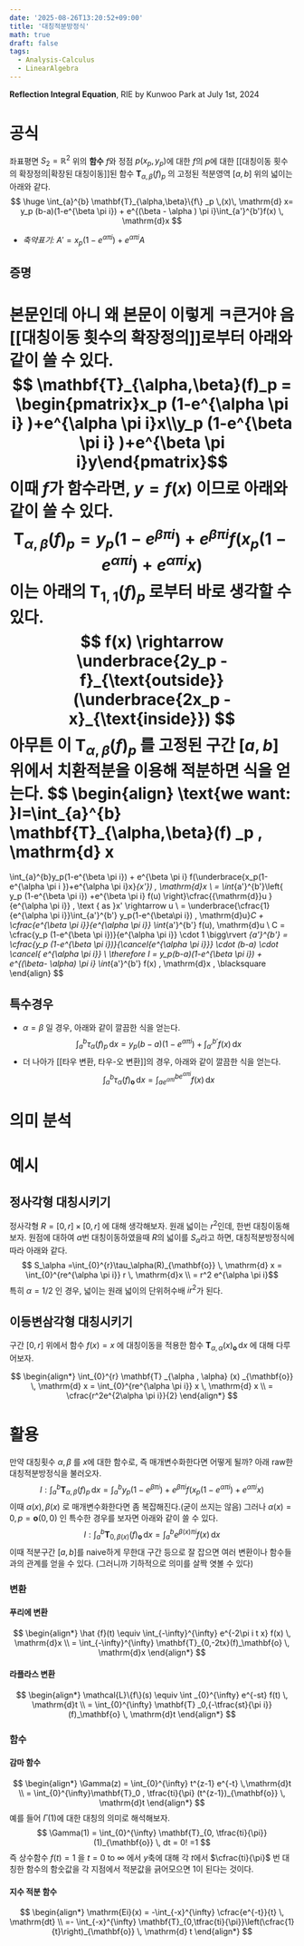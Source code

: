 ```yaml
---
date: '2025-08-26T13:20:52+09:00'
title: '대칭적분방정식'
math: true
draft: false
tags:
  - Analysis-Calculus
  - LinearAlgebra
---
```

**Reflection Integral Equation**, $\text{RIE by Kunwoo Park}$ at July 1st, 2024
# 공식
좌표평면 $S_2=\mathbb{R}^2$ 위의 **함수** $f$와 정점 $p(x_p,y_p)$에 대한 $f$의 $p$에 대한 [[대칭이동 횟수의 확장정의|확장된 대칭이동]]된 함수 $\mathbf{T}_{\alpha,\beta}(f)_p$ 의 고정된 적분영역 $[a,b]$ 위의 넓이는 아래와 같다.
$$
\huge
\int_{a}^{b} \mathbf{T}_{\alpha,\beta}\{f\} _p \,(x)\, \mathrm{d} x= y_p (b-a)(1-e^{\beta \pi i}) + e^{(\beta - \alpha ) \pi i}\int_{a'}^{b'}f(x) \, \mathrm{d}x 
$$
- *축약표기:* $A'=x_p(1-e^{\alpha \pi i})+e^{\alpha \pi i}A$
## 증명
본문인데
아니 왜 본문이 이렇게 ㅋ큰거야
음
[[대칭이동 횟수의 확장정의]]로부터 아래와 같이 쓸 수 있다.
$$
\mathbf{T}_{\alpha,\beta}(f)_p =
\begin{pmatrix}x_p (1-e^{\alpha \pi i} )+e^{\alpha \pi i}x\\y_p (1-e^{\beta \pi i} )+e^{\beta \pi i}y\end{pmatrix}$$
이때 $f$가 **함수**라면, $y=f(x)$ 이므로 아래와 같이 쓸 수 있다.
$$
\mathbf{T}_{\alpha,\beta}(f)_p =
y_p(1-e^{\beta \pi i}) + e^{\beta \pi i} f(x_p(1-e^{\alpha \pi i })+e^{\alpha \pi i}x)
$$
이는 아래의 $\mathbf{T}_{1,1}(f)_p$ 로부터 바로 생각할 수 있다.
$$
f(x) \rightarrow \underbrace{2y_p -f}_{\text{outside}}(\underbrace{2x_p -x}_{\text{inside}})
$$
아무튼 이 $\mathbf{T}_{\alpha,\beta}(f)_p$ 를 고정된 구간 $[a,b]$ 위에서 치환적분을 이용해 적분하면 식을 얻는다.
$$
\begin{align}
\text{we want: }I=\int_{a}^{b} \mathbf{T}_{\alpha,\beta}(f) _p \, \mathrm{d} x 
=
\int_{a}^{b}y_p(1-e^{\beta \pi i}) + e^{\beta \pi i} f(\underbrace{x_p(1-e^{\alpha \pi i })+e^{\alpha \pi i}x}_{x'}) \, \mathrm{d}x
\\
= \int_{a'}^{b'}\left\{ y_p (1-e^{\beta \pi i}) +e^{\beta \pi i} f(u) \right\}\cfrac{{\mathrm{d}}u }{e^{\alpha \pi i}} \, \text { as }x' \rightarrow u
\\
= \underbrace{\cfrac{1}{e^{\alpha \pi i}}\int_{a'}^{b'} y_p(1-e^{\beta\pi i}) \, \mathrm{d}u}_C + \cfrac{e^{\beta \pi i}}{e^{\alpha \pi i}} \int_{a'}^{b'} f(u)\, \mathrm{d}u
\\
C = \cfrac{y_p (1-e^{\beta \pi i})}{e^{\alpha \pi i}} \cdot 1 \bigg\rvert _{a'}^{b'} = \cfrac{y_p (1-e^{\beta \pi i})}{\cancel{e^{\alpha \pi i}}} \cdot (b-a) \cdot \cancel{ e^{\alpha \pi i}}
\\
\therefore I = y_p(b-a)(1-e^{\beta \pi i}) + e^{(\beta- \alpha) \pi i} \int_{a'}^{b'} f(x) \, \mathrm{d}x \, \blacksquare
\end{align}
$$
## 특수경우
- $\alpha=\beta$ 일 경우, 아래와 같이 깔끔한 식을 얻는다.$$
  \int_{a}^{b}\tau_\alpha(f)_p \, \mathrm{d} x = y_p(b-a)(1-e^{\alpha \pi i})+ \int_{a'}^{b'} f(x) \, \mathrm{d}x  $$
- 더 나아가 [[타우 변환, 타우-오 변환]]의 경우, 아래와 같이 깔끔한 식을 얻는다.$$\int_{a}^{b}\tau_\alpha(f)_{\mathbf{o}}  \, \mathrm{d} x = \int_{ae^{\alpha \pi i}}^{be^{\alpha \pi i}} f(x) \, \mathrm{d}x$$
# 의미 분석

# 예시
## 정사각형 대칭시키기
정사각형 $R=[0,r] \times [0,r]$ 에 대해 생각해보자. 원래 넓이는 $r^2$인데, 한번 대칭이동해보자. 원점에 대하여 $\alpha$번 대칭이동하였을때 $R$의 넓이를 $S_{\alpha}$라고 하면, 대칭적분방정식에 따라 아래와 같다.
$$
S_\alpha =\int_{0}^{r}\tau_\alpha(R)_{\mathbf{o}}  \, \mathrm{d} x = \int_{0}^{re^{\alpha \pi i}} r \, \mathrm{d}x
\\
= r^2
e^{\alpha \pi i}$$
특히 $\alpha=1/2$ 인 경우, 넓이는 원래 넓이의 단위허수배 $ir^2$가 된다.

## 이등변삼각형 대칭시키기
구간 $[0,r]$ 위에서  함수 $f(x)=x$ 에 대칭이동을 적용한 함수 $\mathbf{T}_{\alpha,\alpha}(x)_\mathbf{o} \, \mathrm{d}x$ 에 대해 다루어보자.

$$
\begin{align*}
\int_{0}^{r} \mathbf{T} _{\alpha , \alpha} (x) _{\mathbf{o}} \, \mathrm{d} x =  \int_{0}^{re^{\alpha \pi i}} x \, \mathrm{d} x
\\
= \cfrac{r^2e^{2\alpha \pi i}}{2}
\end{align*}
$$
# 활용
만약 대칭횟수 $\alpha,\beta$ 를 $x$에 대한 함수로, 즉 매개변수화한다면 어떻게 될까?
아래 raw한 대칭적분방정식을 불러오자.
$$
I : \int_{a}^{b}\mathbf{T}_{\alpha,\beta}(f)_p  \, \mathrm{d}x = \int_{a}^{b} y_p (1-e^{\beta \pi i}) + e^{\beta \pi i}f(x_p(1-e^{\alpha \pi i})+e^{\alpha \pi i}x)
$$
이때 $\alpha(x),\beta(x)$ 로 매개변수화한다면 좀 복잡해진다.(굳이 쓰지는 않음)
그러나 $\alpha(x)=0, p=\mathbf{o}(0,0)$ 인 특수한 경우를 보자면 아래와 같이 쓸 수 있다.
$$
I: \int_{a}^{b} \mathbf{T}_{0,\beta(x)}(f)_\mathbf{o} \, \mathrm{d} x = \int_{a}^{b} e^{\beta (x)\pi i} f(x) \, \mathrm{d}x
$$
이때 적분구간 $[a,b]$를 naive하게 무한대 구간 등으로 잘 잡으면 여러 변환이나 함수들과의 관계를 얻을 수 있다. (그러니까 기하적으로 의미를 살짝 엿볼 수 있다)
### 변환
#### 푸리에 변환
$$
\begin{align*}
\hat {f}(t) \equiv \int_{-\infty}^{\infty} e^{-2\pi i t x} f(x) \, \mathrm{d}x
\\
= \int_{-\infty}^{\infty} \mathbf{T}_{0,-2tx}(f)_\mathbf{o} \, \mathrm{d}x 
\end{align*}
$$
#### 라플라스 변환
$$
\begin{align*}
\mathcal{L}\{f\}(s) \equiv \int _{0}^{\infty} e^{-st} f(t) \, \mathrm{d}t
\\
= \int_{0}^{\infty} \mathbf{T} _0,{-\tfrac{st}{\pi i}} (f)_\mathbf{o} \, \mathrm{d}t
\end{align*}
$$
### 함수
#### 감마 함수
$$
\begin{align*}
\Gamma(z) = \int_{0}^{\infty} t^{z-1} e^{-t} \,\mathrm{d}t
\\
= \int_{0}^{\infty}\mathbf{T}_0 , \tfrac{ti}{\pi} (t^{z-1})_{\mathbf{o}} \, \mathrm{d}t
\end{align*}
$$
예를 들어 $\Gamma(1)$에 대한 대칭의 의미로 해석해보자.
$$
\Gamma(1) = \int_{0}^{\infty} \mathbf{T}_{0, \tfrac{ti}{\pi}}(1)_{\mathbf{o}} \, dt = 0! =1
$$
즉 상수함수 $f(t)=1$ 을 $t=0 \text{ to } \infty$ 에서 $y$축에 대해 각 $t$에서 $\cfrac{ti}{\pi}$ 번 대칭한 함수의 함숫값을 각 지점에서 적분값을 긁어모으면 $1$이 된다는 것이다.
#### 지수 적분 함수
$$
\begin{align*}
\mathrm{Ei}(x) = -\int_{-x}^{\infty} \cfrac{e^{-t}}{t}  \, \mathrm{dt}
\\
=- \int_{-x}^{\infty} \mathbf{T}_{0,\tfrac{ti}{\pi}}\left(\cfrac{1}{t}\right)_{\mathbf{o}} \, \mathrm{d} t 
\end{align*}
$$
